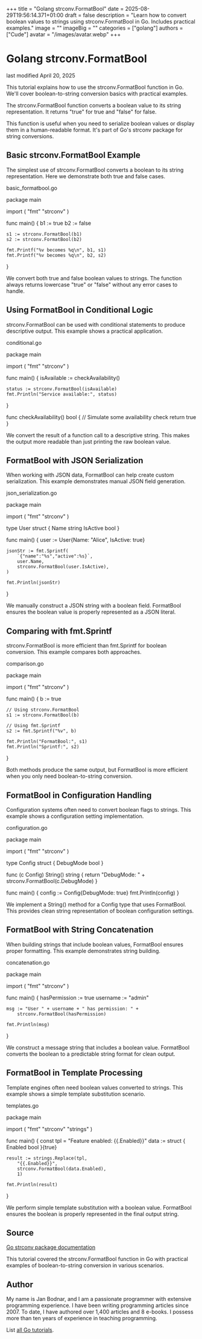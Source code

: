 +++
title = "Golang strconv.FormatBool"
date = 2025-08-29T19:56:14.371+01:00
draft = false
description = "Learn how to convert boolean values to strings using strconv.FormatBool in Go. Includes practical examples."
image = ""
imageBig = ""
categories = ["golang"]
authors = ["Cude"]
avatar = "/images/avatar.webp"
+++

# Golang strconv.FormatBool

last modified April 20, 2025

This tutorial explains how to use the strconv.FormatBool function in Go.
We'll cover boolean-to-string conversion basics with practical examples.

The strconv.FormatBool function converts a boolean value to its string
representation. It returns "true" for true and "false" for false.

This function is useful when you need to serialize boolean values or display them
in a human-readable format. It's part of Go's strconv package for string conversions.

## Basic strconv.FormatBool Example

The simplest use of strconv.FormatBool converts a boolean to its
string representation. Here we demonstrate both true and false cases.

basic_formatbool.go
  

package main

import (
    "fmt"
    "strconv"
)

func main() {
    b1 := true
    b2 := false
    
    s1 := strconv.FormatBool(b1)
    s2 := strconv.FormatBool(b2)
    
    fmt.Printf("%v becomes %q\n", b1, s1)
    fmt.Printf("%v becomes %q\n", b2, s2)
}

We convert both true and false boolean values to strings. The function always
returns lowercase "true" or "false" without any error cases to handle.

## Using FormatBool in Conditional Logic

strconv.FormatBool can be used with conditional statements to
produce descriptive output. This example shows a practical application.

conditional.go
  

package main

import (
    "fmt"
    "strconv"
)

func main() {
    isAvailable := checkAvailability()
    
    status := strconv.FormatBool(isAvailable)
    fmt.Println("Service available:", status)
}

func checkAvailability() bool {
    // Simulate some availability check
    return true
}

We convert the result of a function call to a descriptive string. This makes
the output more readable than just printing the raw boolean value.

## FormatBool with JSON Serialization

When working with JSON data, FormatBool can help create custom
serialization. This example demonstrates manual JSON field generation.

json_serialization.go
  

package main

import (
    "fmt"
    "strconv"
)

type User struct {
    Name      string
    IsActive  bool
}

func main() {
    user := User{Name: "Alice", IsActive: true}
    
    jsonStr := fmt.Sprintf(
        `{"name":"%s","active":%s}`,
        user.Name,
        strconv.FormatBool(user.IsActive),
    )
    
    fmt.Println(jsonStr)
}

We manually construct a JSON string with a boolean field. FormatBool
ensures the boolean value is properly represented as a JSON literal.

## Comparing with fmt.Sprintf

strconv.FormatBool is more efficient than fmt.Sprintf
for boolean conversion. This example compares both approaches.

comparison.go
  

package main

import (
    "fmt"
    "strconv"
)

func main() {
    b := true
    
    // Using strconv.FormatBool
    s1 := strconv.FormatBool(b)
    
    // Using fmt.Sprintf
    s2 := fmt.Sprintf("%v", b)
    
    fmt.Println("FormatBool:", s1)
    fmt.Println("Sprintf:", s2)
}

Both methods produce the same output, but FormatBool is more
efficient when you only need boolean-to-string conversion.

## FormatBool in Configuration Handling

Configuration systems often need to convert boolean flags to strings. This
example shows a configuration setting implementation.

configuration.go
  

package main

import (
    "fmt"
    "strconv"
)

type Config struct {
    DebugMode bool
}

func (c Config) String() string {
    return "DebugMode: " + strconv.FormatBool(c.DebugMode)
}

func main() {
    config := Config{DebugMode: true}
    fmt.Println(config)
}

We implement a String() method for a Config type that uses FormatBool.
This provides clean string representation of boolean configuration settings.

## FormatBool with String Concatenation

When building strings that include boolean values, FormatBool
ensures proper formatting. This example demonstrates string building.

concatenation.go
  

package main

import (
    "fmt"
    "strconv"
)

func main() {
    hasPermission := true
    username := "admin"
    
    msg := "User " + username + " has permission: " +
        strconv.FormatBool(hasPermission)
    
    fmt.Println(msg)
}

We construct a message string that includes a boolean value. FormatBool
converts the boolean to a predictable string format for clean output.

## FormatBool in Template Processing

Template engines often need boolean values converted to strings. This example
shows a simple template substitution scenario.

templates.go
  

package main

import (
    "fmt"
    "strconv"
    "strings"
)

func main() {
    const tpl = "Feature enabled: {{.Enabled}}"
    data := struct {
        Enabled bool
    }{true}
    
    result := strings.Replace(tpl,
        "{{.Enabled}}",
        strconv.FormatBool(data.Enabled),
        1)
    
    fmt.Println(result)
}

We perform simple template substitution with a boolean value. FormatBool
ensures the boolean is properly represented in the final output string.

## Source

[Go strconv package documentation](https://pkg.go.dev/strconv)

This tutorial covered the strconv.FormatBool function in Go with
practical examples of boolean-to-string conversion in various scenarios.

## Author

My name is Jan Bodnar, and I am a passionate programmer with extensive
programming experience. I have been writing programming articles since 2007.
To date, I have authored over 1,400 articles and 8 e-books. I possess more
than ten years of experience in teaching programming.

List [all Go tutorials](/golang/).